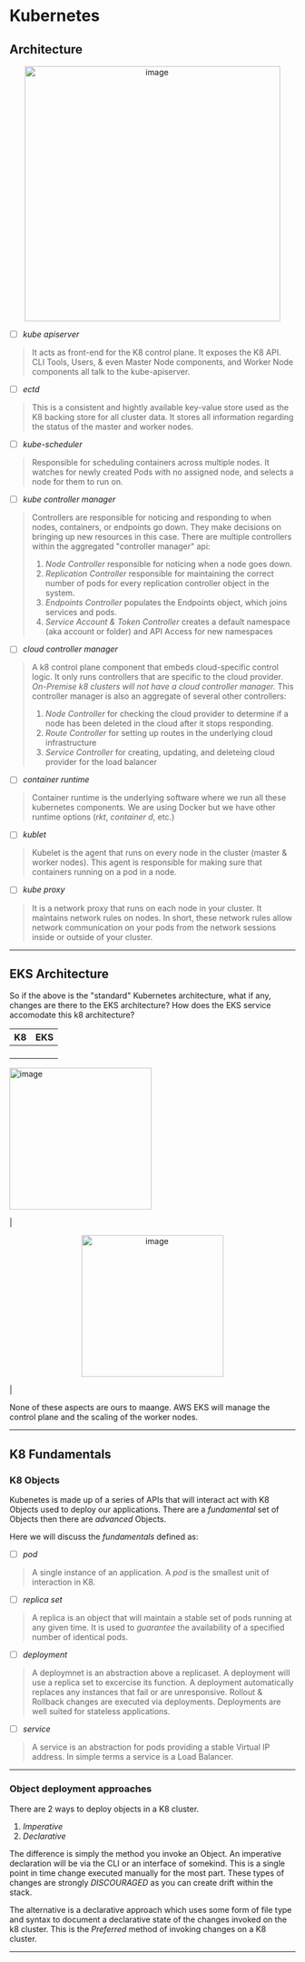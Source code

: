 # Kubernetes

## Architecture 

<p align="center">
<img width="450" alt="image" src="https://github.com/gabrrodriguez/deloitte_SRE_repo/assets/126508932/56736b17-7bea-4664-b843-03046cb8c34e">
</p>

- [ ] _kube apiserver_
> It acts as front-end for the K8 control plane. It exposes the K8 API. CLI Tools, Users, & even Master Node components, and Worker Node components all talk to the kube-apiserver. 

- [ ] _ectd_ 
> This is a consistent and hightly available key-value store used as the K8 backing store for all cluster data. It stores all information regarding the status of the master and worker nodes. 

- [ ] _kube-scheduler_
> Responsible for scheduling containers across multiple nodes. It watches for newly created Pods with no assigned node, and selects a node for them to run on. 

- [ ] _kube controller manager_ 
> Controllers are responsible for noticing and responding to when nodes, containers, or endpoints go down. They make decisions on bringing up new resources in this case. There are multiple controllers within the aggregated "controller manager" api: 
> 1. _Node Controller_ responsible for noticing when a node goes down. 
> 2. _Replication Controller_ responsible for maintaining the correct number of pods for every replication controller object in the system. 
> 3. _Endpoints Controller_ populates the Endpoints object, which joins services and pods. 
> 4. _Service Account & Token Controller_ creates a default namespace (aka account or folder) and API Access for new namespaces

- [ ] _cloud controller manager_ 
> A k8 control plane component that embeds cloud-specific control logic. It only runs controllers that are specific to the cloud provider. *On-Premise k8 clusters will not have a _cloud controller manager_.* This controller manager is also an aggregate of several other controllers: 
> 1. _Node Controller_ for checking the cloud provider to determine if a node has been deleted in the cloud after it stops responding. 
> 2. _Route Controller_ for setting up routes in the underlying cloud infrastructure
> 3. _Service Controller_ for creating, updating, and deleteing cloud provider for the load balancer

- [ ] _container runtime_
> Container runtime is the underlying software where we run all these kubernetes components. We are using Docker but we have other runtime options (_rkt_, _container d_, etc.)

- [ ] _kublet_
> Kubelet is the agent that runs on every node in the cluster (master & worker nodes). This agent is responsible for making sure that containers running on a pod in a node. 

- [ ] _kube proxy_
> It is a network proxy that runs on each node in your cluster. It maintains network rules on nodes. In short, these network rules allow network communication on your pods from the network sessions inside or outside of your cluster.

------

## EKS Architecture

So if the above is the "standard" Kubernetes architecture, what if any, changes are there to the EKS architecture? How does the EKS service accomodate this k8 architecture? 

| K8    | EKS |
| -------- | ------- |
| <p align="center">
<img width="250" alt="image" src="https://github.com/gabrrodriguez/deloitte_SRE_repo/assets/126508932/56736b17-7bea-4664-b843-03046cb8c34e">
</p>
  | <p align="center">
<img width="250" alt="image" src="https://github.com/gabrrodriguez/deloitte_SRE_repo/assets/126508932/ac3d8eaa-5568-46b5-8455-b17aa57a97c6">
</p>    |

None of these aspects are ours to maange. AWS EKS will manage the control plane and the scaling of the worker nodes. 

--------

## K8 Fundamentals

### K8 Objects

Kubenetes is made up of a series of APIs that will interact act with K8 Objects used to deploy our applications. There are a *fundamental* set of Objects then there are *advanced* Objects. 

Here we will discuss the *fundamentals* defined as: 
- [ ] _pod_
> A single instance of an application. A _pod_ is the smallest unit of interaction in K8. 
- [ ] _replica set_
> A replica is an object that will maintain a stable set of pods running at any given time. It is used to _guarantee_ the availability of a specified number of identical pods. 
- [ ] _deployment_
> A deploymnet is an abstraction above a replicaset. A deployment will use a replica set to excercise its function. A deployment automatically replaces any instances that fail or are unresponsive. Rollout & Rollback changes are executed via deployments. Deployments are well suited for stateless applications. 
- [ ] _service_
> A service is an abstraction for pods providing a stable Virtual IP address. In simple terms a service is a Load Balancer. 

---------

### Object deployment approaches

There are 2 ways to deploy objects in a K8 cluster. 
1. _Imperative_
2. _Declarative_

The difference is simply the method you invoke an Object. An imperative declaration will be via the CLI or an interface of somekind. This is a single point in time change executed manually for the most part. These types of changes are strongly *DISCOURAGED* as you can create drift within the stack. 

The alternative is a declarative approach which uses some form of file type and syntax to document a declarative state of the changes invoked on the k8 cluster. This is the *Preferred* method of invoking changes on a K8 cluster. 

---------



